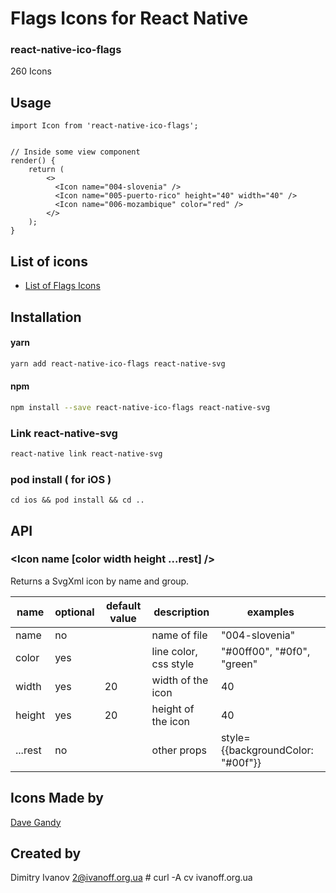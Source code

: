 # Flags Icons for React Native

### react-native-ico-flags

260 Icons

## Usage

```
import Icon from 'react-native-ico-flags';


// Inside some view component
render() {
    return (
        <>
          <Icon name="004-slovenia" />
          <Icon name="005-puerto-rico" height="40" width="40" />
          <Icon name="006-mozambique" color="red" />
        </>
    );
}

```

## List of icons

- [List of Flags Icons](http://ico.simpleness.org/pack/flags)

## Installation

#### yarn

```bash
yarn add react-native-ico-flags react-native-svg
```

#### npm

```bash
npm install --save react-native-ico-flags react-native-svg
```

### Link react-native-svg

```bash
react-native link react-native-svg
```

### pod install ( for iOS )

```
cd ios && pod install && cd ..
```

## API

### <Icon name [color width height ...rest] />

Returns a SvgXml icon by name and group.

 name | optional | default value | description | examples
------|----------|---------------|-------------|---------
name | no |  | name of file | "004-slovenia"
color | yes | | line color, css style | "#00ff00", "#0f0", "green"
width | yes | 20 | width of the icon | 40
height | yes | 20 | height of the icon | 40
...rest | no | | other props | style={{backgroundColor: "#00f"}}

## Icons Made by

[Dave Gandy](https://www.flaticon.com/authors/dave-gandy)

## Created by

Dimitry Ivanov <2@ivanoff.org.ua> # curl -A cv ivanoff.org.ua
